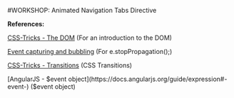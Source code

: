 #WORKSHOP: Animated Navigation Tabs Directive



**References:**

[CSS-Tricks - The DOM](https://css-tricks.com/dom/) (For an introduction to the DOM)

[Event capturing and bubbling](https://www.kirupa.com/html5/event_capturing_bubbling_javascript.htm) (For e.stopPropagation();)

[CSS-Tricks - Transitions](https://css-tricks.com/almanac/properties/t/transition/) (CSS Transitions)

[AngularJS - $event object](https://docs.angularjs.org/guide/expression#-event-) ($event object)